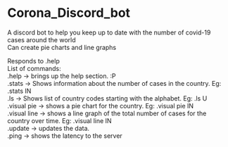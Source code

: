 # Corona_Discord_bot
A discord bot to help you keep up to date with the number of covid-19 cases around the world </br>
Can create pie charts and line graphs</br>

  Responds to .help </br>
  List of commands: </br>
  .help -> brings up the help section. :P </br>
  .stats <Country Code> -> Shows information about the number of cases in the country. Eg: .stats IN </br>
  .ls <Alphabet> -> Shows list of country codes starting with the alphabet. Eg: .ls U </br>
  .visual pie <Counrty Code> -> shows a pie chart for the country. Eg: .visual pie IN </br>
  .visual line <Counrty Code> -> shows a line graph of the total number of cases for the country over time. Eg: .visual line IN </br>
  .update -> updates the data. </br>
  .ping -> shows the latency to the server </br>
